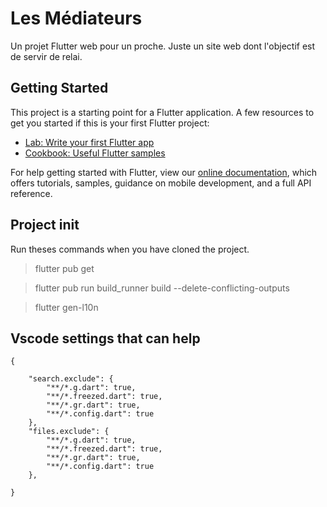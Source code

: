 # Les Médiateurs

Un projet Flutter web pour un proche.
Juste un site web dont l'objectif est de servir de relai.

## Getting Started

This project is a starting point for a Flutter application.
A few resources to get you started if this is your first Flutter project:

-   [Lab: Write your first Flutter app](https://flutter.dev/docs/get-started/codelab)
-   [Cookbook: Useful Flutter samples](https://flutter.dev/docs/cookbook)

For help getting started with Flutter, view our
[online documentation](https://flutter.dev/docs), which offers tutorials,
samples, guidance on mobile development, and a full API reference.

## Project init

Run theses commands when you have cloned the project.

> flutter pub get

> flutter pub run build_runner build --delete-conflicting-outputs

> flutter gen-l10n

## Vscode settings that can help

>

    {

        "search.exclude": {
            "**/*.g.dart": true,
            "**/*.freezed.dart": true,
            "**/*.gr.dart": true,
            "**/*.config.dart": true
        },
        "files.exclude": {
            "**/*.g.dart": true,
            "**/*.freezed.dart": true,
            "**/*.gr.dart": true,
            "**/*.config.dart": true
        },

    }
